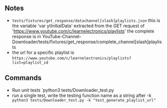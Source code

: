 ## Notes

- `tests/fixtures/get_response/datachannel[slash]playlists.json` this is the variable 'var ytInitialData' extracted from the GET request of 'https://www.youtube.com/c/learnelectronics/playlists' 
the complete response is in  YouTube-Channel-Downloader/tests/fixtures/get_response/complete_channel[slash]playlists
- the url for a specific playlist is `https://www.youtube.com/c/learnelectronics/playlists?list=playlist_id`



## Commands
- Run unit tests `python3 tests/Downloader_test.py
- run a single test, write the testing function name as a string after -k ` python3 tests/Downloader_test.py -k "test_generate_playlist_url"`